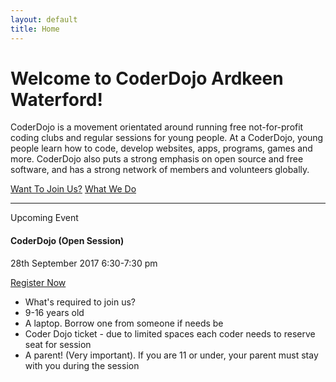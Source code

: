 ```yaml
---
layout: default
title: Home
---
```


<div class="jumbotron">
  <h1 class="display-3">Welcome to CoderDojo Ardkeen Waterford!</h1>
  <p class="lead">
    CoderDojo is a movement orientated around running free not-for-profit coding clubs and regular sessions for young people. At a CoderDojo, young people learn how to code, develop websites, apps, programs, games and more. CoderDojo also puts a strong emphasis on open source and free software, and has a strong network of members and volunteers globally.
  </p>
  <div class="btn-group" role="group" aria-label="Basic example">
    <a class="btn btn-primary btn-lg" href="{{site.url}}/project/starter" role="button">Want To Join Us?</a>
    <a class="btn btn-primary btn-lg" href="{{site.url}}/project" role="button">What We Do</a>
  </div>
  <hr class="my-4">
  <div class="row">
    <div class="col-4">
    <div class="card bg-dark mb-0">
      <div class="card-header lead font-weight-bold">Upcoming Event</div>
      <div class="card-block">
        <h4 class="card-title">CoderDojo (Open Session)</h4>
        <p class="card-text">28th September 2017 6:30-7:30 pm</p>
        <a href="https://www.eventbrite.com/e/coder-dojo-ardkeen-waterford-01-tickets-37368989654" class="btn btn-primary">Register Now</a>
      </div>
    </div>
    </div>
    <div class="col-8">
      <ul class="list-group">
        <li class="list-group-item lead font-weight-bold">What's required to join us?</li>
        <li class="list-group-item">9-16 years old</li>
        <li class="list-group-item">A laptop. Borrow one from someone if needs be</li>
        <li class="list-group-item">Coder Dojo ticket - due to limited spaces each coder needs to reserve seat for session</li>
        <li class="list-group-item">A parent! (Very important). If you are 11 or under, your parent must stay with you during the session</li>
      </ul>
    </div>
  </div>
</div>